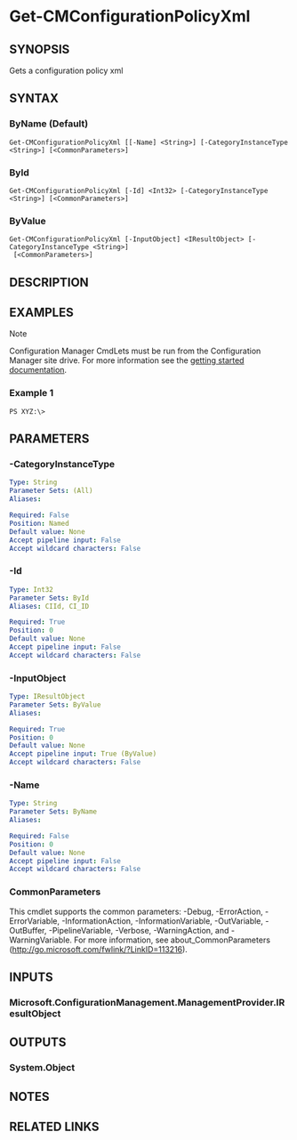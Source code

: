 ﻿---
external help file: AdminUI.PS.Dcm-help.xml
online version: 
schema: 2.0.0
---

# Get-CMConfigurationPolicyXml

## SYNOPSIS
Gets a configuration policy xml

## SYNTAX

### ByName (Default)
```
Get-CMConfigurationPolicyXml [[-Name] <String>] [-CategoryInstanceType <String>] [<CommonParameters>]
```

### ById
```
Get-CMConfigurationPolicyXml [-Id] <Int32> [-CategoryInstanceType <String>] [<CommonParameters>]
```

### ByValue
```
Get-CMConfigurationPolicyXml [-InputObject] <IResultObject> [-CategoryInstanceType <String>]
 [<CommonParameters>]
```

## DESCRIPTION
 

## EXAMPLES

> [!NOTE]
> Configuration Manager CmdLets must be run from the Configuration Manager site drive.  For more information see the [getting started documentation](https://docs.microsoft.com/en-us/powershell/sccm/overview).


### Example 1
```
PS XYZ:\>  
```

 

## PARAMETERS

### -CategoryInstanceType
 

```yaml
Type: String
Parameter Sets: (All)
Aliases: 

Required: False
Position: Named
Default value: None
Accept pipeline input: False
Accept wildcard characters: False
```

### -Id
 

```yaml
Type: Int32
Parameter Sets: ById
Aliases: CIId, CI_ID

Required: True
Position: 0
Default value: None
Accept pipeline input: False
Accept wildcard characters: False
```

### -InputObject
 

```yaml
Type: IResultObject
Parameter Sets: ByValue
Aliases: 

Required: True
Position: 0
Default value: None
Accept pipeline input: True (ByValue)
Accept wildcard characters: False
```

### -Name
 

```yaml
Type: String
Parameter Sets: ByName
Aliases: 

Required: False
Position: 0
Default value: None
Accept pipeline input: False
Accept wildcard characters: False
```

### CommonParameters
This cmdlet supports the common parameters: -Debug, -ErrorAction, -ErrorVariable, -InformationAction, -InformationVariable, -OutVariable, -OutBuffer, -PipelineVariable, -Verbose, -WarningAction, and -WarningVariable. For more information, see about_CommonParameters (http://go.microsoft.com/fwlink/?LinkID=113216).

## INPUTS

### Microsoft.ConfigurationManagement.ManagementProvider.IResultObject

## OUTPUTS

### System.Object

## NOTES

## RELATED LINKS

